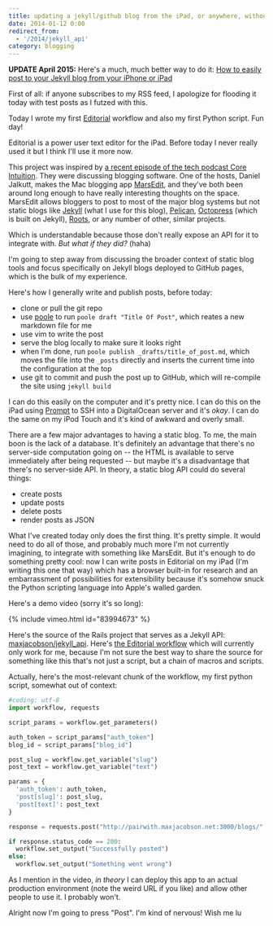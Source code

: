 ```yaml
---
title: updating a jekyll/github blog from the iPad, or anywhere, without touching git
date: 2014-01-12 0:00
redirect_from:
  - '/2014/jekyll_api'
category: blogging
---
```


**UPDATE April 2015:** Here's a much, much better way to do it: [How to easily post to your Jekyll blog from your iPhone or iPad](/2015/how-to-jekyll-from-ios/)

First of all: if anyone subscribes to my RSS feed, I apologize for flooding it today with test posts as I futzed with this.

Today I wrote my first [Editorial][] workflow and also my first Python script. Fun day!

[Editorial]: http://omz-software.com/editorial/

Editorial is a power user text editor for the iPad. Before today I never really used it but I think I'll use it more now.

This project was inspired by  [a recent episode of the tech podcast Core Intuition](http://www.coreint.org/2013/12/episode-118-wrapping-up-2013/). They were discussing blogging software. One of the hosts, Daniel Jalkutt, makes the Mac blogging app [MarsEdit][], and they've both been around long enough to have really interesting thoughts on the space. MarsEdit allows bloggers to post to most of the major blog systems but not static blogs like [Jekyll][] (what I use for this blog), [Pelican][], [Octopress][] (which is built on Jekyll), [Roots][],  or any number of other, similar projects.

[MarsEdit]: http://www.red-sweater.com/marsedit/
[Jekyll]: http://jekyllrb.com/
[Pelican]: http://getpelican.com/
[Roots]: http://roots.cx/
[Octopress]: http://octopress.org/

Which is understandable because those don't really expose an API for it to integrate with. *But what if they did?* (haha)

I'm going to step away from discussing the broader context of static blog tools and focus specifically on Jekyll blogs deployed to GitHub pages, which is the bulk of my experience.

Here's how I generally write and publish posts, before today:

* clone or pull the git repo
* use [poole][] to run `poole draft "Title Of Post"`, which reates a new markdown file for me
* use vim to write the post
* serve the blog locally to make sure it looks right
* when I'm done, run `poole publish _drafts/title_of_post.md`, which moves the file into the `_posts` directly and inserts the current time into the configuration at the top
* use git to commit and push the post up to GitHub, which will re-compile the site using `jekyll build`

I can do this easily on the computer and it's pretty nice. I can do this on the iPad using [Prompt][] to SSH into a DigitalOcean server and it's *okay*. I can do the same on my iPod Touch and it's kind of awkward and overly small.

[poole]: https://rubygems.org/gems/poole
[Prompt]: http://panic.com/prompt/

There are a few major advantages to having a static blog. To me, the main boon is the lack of a database. It's definitely an advantage that there's no server-side computation going on -- the HTML is available to serve immediately after being requested -- but maybe it's a disadvantage that there's no server-side API. In theory, a static blog API could do several things:

* create posts
* update posts
* delete posts
* render posts as JSON

What I've created today only does the first thing. It's pretty simple. It would need to do all of those, and probably much more I'm not currently imagining, to integrate with something like MarsEdit. But it's enough to do something pretty cool: now I can write posts in Editorial on my iPad (I'm writing this one that way) which has a browser built-in for research and an embarrassment of possibilities for extensibility because it's somehow snuck the Python scripting language into Apple's walled garden.

Here's a demo video (sorry it's so long):

{% include vimeo.html id="83994673" %}

Here's the source of the Rails project that serves as a Jekyll API: [maxjacobson/jekyll_api](https://github.com/maxjacobson/jekyll_api). Here's [the Editorial workflow](http://editorial-app.appspot.com/workflow/5026138770374656/tRls0F7xb8s) which will currently only work for me, because I'm not sure the best way to share the source for something like this that's not just a script, but a chain of macros and scripts.

Actually, here's the most-relevant chunk of the workflow, my first python script, somewhat out of context:

```python
#coding: utf-8
import workflow, requests

script_params = workflow.get_parameters()

auth_token = script_params["auth_token"]
blog_id = script_params["blog_id"]

post_slug = workflow.get_variable("slug")
post_text = workflow.get_variable("text")

params = {
  'auth_token': auth_token,
  'post[slug]': post_slug,
  'post[text]': post_text
}

response = requests.post("http://pairwith.maxjacobson.net:3000/blogs/" + blog_id + "/publish", params=params)

if response.status_code == 200:
  workflow.set_output("Successfully posted")
else:
  workflow.set_output("Something went wrong")
```

As I mention in the video, *in theory* I can deploy this app to an actual production environment (note the weird URL if you like) and allow other people to use it. I probably won't.

Alright now I'm going to press "Post". I'm kind of nervous! Wish me lu

